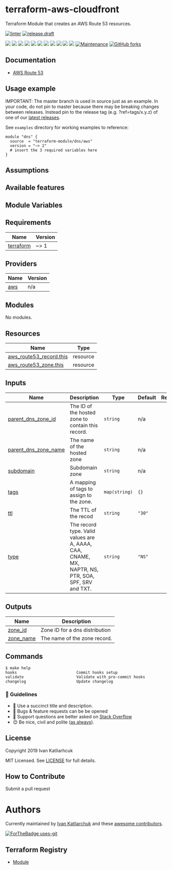 # terraform-aws-cloudfront

Terraform Module that creates an AWS Route 53 resources.

[![linter](https://github.com/terraform-module/terraform-aws-dns/actions/workflows/linter.yml/badge.svg)](https://github.com/terraform-module/terraform-aws-dns/actions/workflows/linter.yml)
[![release.draft](https://github.com/terraform-module/terraform-aws-dns/actions/workflows/release.draft.yml/badge.svg)](https://github.com/terraform-module/terraform-aws-dns/actions/workflows/release.draft.yml)

[![](https://img.shields.io/github/license/terraform-module/terraform-aws-dns)](https://github.com/terraform-module/terraform-aws-dns)
![](https://img.shields.io/github/v/tag/terraform-module/terraform-aws-dns)
![](https://img.shields.io/issues/github/terraform-module/terraform-aws-dns)
![](https://img.shields.io/github/issues/terraform-module/terraform-aws-dns)
![](https://img.shields.io/github/issues-closed/terraform-module/terraform-aws-dns)
[![](https://img.shields.io/github/languages/code-size/terraform-module/terraform-aws-dns)](https://github.com/terraform-module/terraform-aws-dns)
[![](https://img.shields.io/github/repo-size/terraform-module/terraform-aws-dns)](https://github.com/terraform-module/terraform-aws-dns)
![](https://img.shields.io/github/languages/top/terraform-module/terraform-aws-dns?color=green&logo=terraform&logoColor=blue)
![](https://img.shields.io/github/commit-activity/m/terraform-module/terraform-aws-dns)
![](https://img.shields.io/github/contributors/terraform-module/terraform-aws-dns)
![](https://img.shields.io/github/last-commit/terraform-module/terraform-aws-dns)
[![Maintenance](https://img.shields.io/badge/Maintenu%3F-oui-green.svg)](https://GitHub.com/terraform-module/terraform-aws-dns/graphs/commit-activity)
[![GitHub forks](https://img.shields.io/github/forks/terraform-module/terraform-aws-dns.svg?style=social&label=Fork)](https://github.com/terraform-module/terraform-aws-dns)

## Documentation

- [AWS Route 53](https://aws.amazon.com/route53/)

## Usage example

IMPORTANT: The master branch is used in source just as an example. In your code, do not pin to master because there may be breaking changes between releases. Instead pin to the release tag (e.g. ?ref=tags/x.y.z) of one of our [latest releases](https://github.com/terraform-module/terraform-aws-dns/releases).

See `examples` directory for working examples to reference:

```hcl
module "dns" {
  source  = "terraform-module/dns/aws"
  version = "~> 2"
  # insert the 3 required variables here
}
```

## Assumptions

## Available features

## Module Variables

<!-- BEGINNING OF PRE-COMMIT-TERRAFORM DOCS HOOK -->
## Requirements

| Name | Version |
|------|---------|
| <a name="requirement_terraform"></a> [terraform](#requirement\_terraform) | ~> 1 |

## Providers

| Name | Version |
|------|---------|
| <a name="provider_aws"></a> [aws](#provider\_aws) | n/a |

## Modules

No modules.

## Resources

| Name | Type |
|------|------|
| [aws_route53_record.this](https://registry.terraform.io/providers/hashicorp/aws/latest/docs/resources/route53_record) | resource |
| [aws_route53_zone.this](https://registry.terraform.io/providers/hashicorp/aws/latest/docs/resources/route53_zone) | resource |

## Inputs

| Name | Description | Type | Default | Required |
|------|-------------|------|---------|:--------:|
| <a name="input_parent_dns_zone_id"></a> [parent\_dns\_zone\_id](#input\_parent\_dns\_zone\_id) | The ID of the hosted zone to contain this record. | `string` | n/a | yes |
| <a name="input_parent_dns_zone_name"></a> [parent\_dns\_zone\_name](#input\_parent\_dns\_zone\_name) | The name of the hosted zone | `string` | n/a | yes |
| <a name="input_subdomain"></a> [subdomain](#input\_subdomain) | Subdomain zone | `string` | n/a | yes |
| <a name="input_tags"></a> [tags](#input\_tags) | A mapping of tags to assign to the zone. | `map(string)` | `{}` | no |
| <a name="input_ttl"></a> [ttl](#input\_ttl) | The TTL of the recod | `string` | `"30"` | no |
| <a name="input_type"></a> [type](#input\_type) | The record  type. Valid values are A, AAAA, CAA, CNAME, MX, NAPTR, NS, PTR, SOA, SPF, SRV and TXT. | `string` | `"NS"` | no |

## Outputs

| Name | Description |
|------|-------------|
| <a name="output_zone_id"></a> [zone\_id](#output\_zone\_id) | Zone ID for a dns distribution |
| <a name="output_zone_name"></a> [zone\_name](#output\_zone\_name) | The name of the zone record. |
<!-- END OF PRE-COMMIT-TERRAFORM DOCS HOOK -->

## Commands

<!-- START makefile-doc -->
```
$ make help
hooks                          Commit hooks setup
validate                       Validate with pre-commit hooks
changelog                      Update changelog
```
<!-- END makefile-doc -->

### :memo: Guidelines

 - :memo: Use a succinct title and description.
 - :bug: Bugs & feature requests can be be opened
 - :signal_strength: Support questions are better asked on [Stack Overflow](https://stackoverflow.com/)
 - :blush: Be nice, civil and polite ([as always](http://contributor-covenant.org/version/1/4/)).

## License

Copyright 2019 Ivan Katliarhcuk

MIT Licensed. See [LICENSE](./LICENSE) for full details.

## How to Contribute

Submit a pull request

# Authors

Currently maintained by [Ivan Katliarchuk](https://github.com/ivankatliarchuk) and these [awesome contributors](https://github.com/terraform-module/terraform-aws-dns/graphs/contributors).

[![ForTheBadge uses-git](http://ForTheBadge.com/images/badges/uses-git.svg)](https://GitHub.com/)

## Terraform Registry

- [Module](https://registry.terraform.io/modules/terraform-module/dns/aws/latest)
